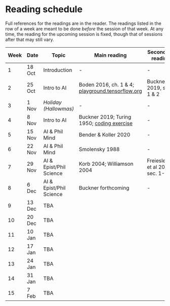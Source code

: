 # Reading schedule

Full references for the readings are in the reader. The readings listed in the row of a week are meant to be done *before* the session of that week. At any time, the reading for the upcoming session is fixed, though that of sessions after that may still vary.

Week | Date | Topic | Main reading | Secondary reading
---  | ---  | ---   | ---          | ---
1 | 18 Oct | Introduction | - | -
2 | 25 Oct | Intro to AI | Boden 2016, ch. 1 & 4; [playground.tensorflow.org](https://playground.tensorflow.org/) | Buckner 2019, sec. 1 & 2  
3 | 1 Nov  | *Holiday (Hallowmas)* | - | -
4 | 8 Nov  | Intro to AI | Buckner 2019; Turing 1950; [coding exercise](CodingExercise) | -
5 | 15 Nov | AI & Phil Mind | Bender & Koller 2020 | - 
6 | 22 Nov | AI & Phil Mind | Smolensky 1988 | -
7 | 29 Nov | AI & Epist/Phil Science | Korb 2004; Williamson 2004 | Freiesleben et al 2022, sec. 1-3
8 | 6 Dec  | AI & Epist/Phil Science | Buckner forthcoming | - 
9 | 13 Dec | TBA |   | 
10| 20 Dec | TBA |   | 
11| 10 Jan | TBA |   | 
12| 17 Jan | TBA |   | 
13| 24 Jan | TBA |   | 
14| 31 Jan | TBA |   | 
15| 7 Feb  | TBA |   |  





